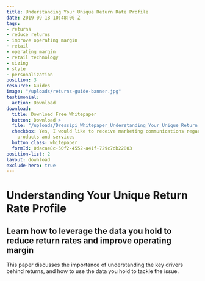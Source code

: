 ```yaml
---
title: Understanding Your Unique Return Rate Profile
date: 2019-09-18 10:48:00 Z
tags:
- returns
- reduce returns
- improve operating margin
- retail
- operating margin
- retail technology
- sizing
- style
- personalization
position: 3
resource: Guides
image: "/uploads/returns-guide-banner.jpg"
testimonial:
  action: Download
download:
  title: Download Free Whitepaper
  button: Download >
  file: "/uploads/Dressipi_Whitepaper_Understanding_Your_Unique_Return_Rate_Profile.pdf"
  checkbox: Yes, I would like to receive marketing communications regarding Dressipi
    products and services
  button_class: whitepaper
  formId: 0dacae8c-50f2-4552-a41f-729c7db22803
position-list: 2
layout: download
exclude-hero: true
---
```


# Understanding Your Unique Return Rate Profile

## Learn how to leverage the data you hold to reduce return rates and improve operating margin

This paper discusses the importance of understanding the key drivers behind returns, and how to use the data you hold to tackle the issue.
